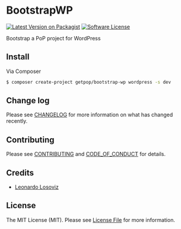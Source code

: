 # BootstrapWP

[![Latest Version on Packagist][ico-version]][link-packagist]
[![Software License][ico-license]](LICENSE.md)

Bootstrap a PoP project for WordPress

## Install

Via Composer

``` bash
$ composer create-project getpop/bootstrap-wp wordpress -s dev
```

## Change log

Please see [CHANGELOG](CHANGELOG.md) for more information on what has changed recently.

## Contributing

Please see [CONTRIBUTING](CONTRIBUTING.md) and [CODE_OF_CONDUCT](CODE_OF_CONDUCT.md) for details.

## Credits

- [Leonardo Losoviz][link-author]

## License

The MIT License (MIT). Please see [License File](LICENSE.md) for more information.

[ico-version]: https://img.shields.io/packagist/v/getpop/bootstrap-wp.svg?style=flat-square
[ico-license]: https://img.shields.io/badge/license-MIT-brightgreen.svg?style=flat-square

[link-packagist]: https://packagist.org/packages/getpop/bootstrap-wp
[link-downloads]: https://packagist.org/packages/getpop/bootstrap-wp
[link-author]: https://github.com/leoloso
